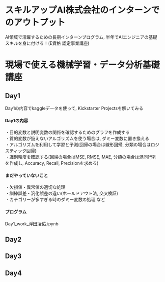 # スキルアップAI株式会社のインターンでのアウトプット
AI領域で活躍するための長期インターンプログラム, 半年でAIエンジニアの基礎スキルを身に付ける！(E資格 認定事業講座)
# 現場で使える機械学習・データ分析基礎講座
## Day1
Day1の内容でkaggleデータを使って, Kickstarter Projectsを解いてみる
#### Day1の内容
・目的変数と説明変数の関係を確認するためのグラフを作成する  
・質的変数が扱えないアルゴリズムを使う場合は, ダミー変数に置き換える  
・アルゴリズムを利用して学習と予測(回帰の場合は線形回帰, 分類の場合はロジスティック回帰)  
・識別精度を確認する(回帰の場合はMSE, RMSE, MAE, 分類の場合は混同行列を作成し, Accuracy, Recall, Precisionを求める)  

#### まだやっていないこと
・欠損値・異常値の適切な処理   
・訓練誤差・汎化誤差の違い(ホールドアウト法, 交叉検証)  
・カテゴリーが多すぎる時のダミー変数の処理 など

#### プログラム
Day1_work_浮田凌佑.ipynb

## Day2

## Day3

## Day4

